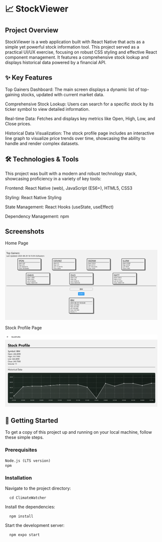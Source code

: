 # **📈 StockViewer**
## Project Overview
StockViewer is a web application built with React Native that acts as a simple yet powerful stock information tool. This project served as a practical UI/UX exercise, focusing on robust CSS styling and effective React component management. It features a comprehensive stock lookup and displays historical data powered by a financial API.

## ✨ Key Features
Top Gainers Dashboard: The main screen displays a dynamic list of top-gaining stocks, updated with current market data.

Comprehensive Stock Lookup: Users can search for a specific stock by its ticker symbol to view detailed information.

Real-time Data: Fetches and displays key metrics like Open, High, Low, and Close prices.

Historical Data Visualization: The stock profile page includes an interactive line graph to visualize price trends over time, showcasing the ability to handle and render complex datasets.

## 🛠️ Technologies & Tools
This project was built with a modern and robust technology stack, showcasing proficiency in a variety of key tools:

Frontend: React Native (web), JavaScript (ES6+), HTML5, CSS3

Styling: React Native Styling

State Management: React Hooks (useState, useEffect)

Dependency Management: npm

## Screenshots
Home Page

![Home Screenshot](Photos/StockViewerHome.png)




Stock Profile Page

![Profile Screenshot](Photos/StockViewerProfile.png)




## 🚀 Getting Started
To get a copy of this project up and running on your local machine, follow these simple steps.

### Prerequisites
```
Node.js (LTS version)
npm
```

### Installation

Navigate to the project directory:
```
  cd ClimateWatcher
```
Install the dependencies:
```
  npm install
```
Start the development server:
```
  npm expo start
```
